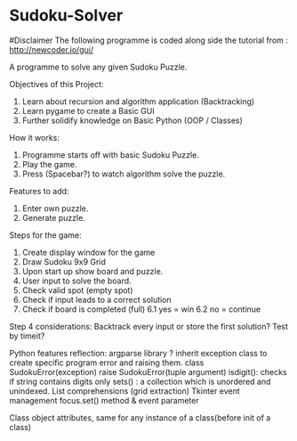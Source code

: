 # Sudoku-Solver

#Disclaimer The following programme is coded along side the tutorial from : http://newcoder.io/gui/

 A programme to solve any given Sudoku Puzzle.

Objectives of this Project:
1.  Learn about recursion and algorithm application (Backtracking)
2.  Learn pygame to create a Basic GUI
3.  Further solidify knowledge on Basic Python (OOP / Classes)

How it works:
1.  Programme starts off with basic Sudoku Puzzle.
2.  Play the game.
3.  Press (Spacebar?) to watch algorithm solve the puzzle.

Features to add:
1.  Enter own puzzle.
2.  Generate puzzle.


Steps for the game:
1.  Create display window for the game
2.  Draw Sudoku 9x9 Grid
3.  Upon start up show board and puzzle.
4.  User input to solve the board.
5.  Check valid spot (empty spot)
6.  Check if input leads to a correct solution
7.  Check if board is completed (full)
    6.1 yes = win
    6.2 no = continue

Step 4 considerations:
Backtrack every input or store the first solution?
Test by timeit?

Python features reflection:
argparse library ?
inherit exception class to create specific program error and raising them.
    class SudokuError(exception)
    raise SudokuError(tuple argument)
isdigit(): checks if string contains digits only
sets() : a collection which is unordered and unindexed.
List comprehensions (grid extraction)
Tkinter event management focus.set() method & event parameter

Class object attributes, same for any instance of a class(before init of a class)